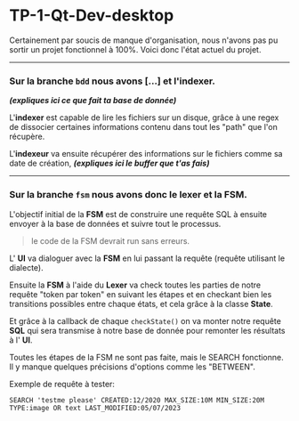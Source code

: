 # TP-1-Qt-Dev-desktop

Certainement par soucis de manque d'organisation, nous n'avons pas pu sortir un projet fonctionnel à 100%. Voici donc l'état actuel du projet.

----
### Sur la branche `bdd` nous avons [...] et l'indexer.

***(expliques ici ce que fait ta base de donnée)***

L'**indexer** est capable de lire les fichiers sur un disque, grâce à une regex de dissocier certaines informations contenu dans tout les "path" que l'on récupère.

L'**indexeur** va ensuite récupérer des informations sur le fichiers comme sa date de création, ***(expliques ici le buffer que t'as fais)***

----
### Sur la branche `fsm` nous avons donc le **lexer** et la **FSM**.
L'objectif initial de la **FSM** est de construire une requête SQL à ensuite envoyer à la base de données et suivre tout le processus. 

> le code de la FSM devrait run sans erreurs.

L' **UI** va dialoguer avec la **FSM** en lui passant la requête (requête utilisant le dialecte). 

Ensuite la **FSM** à l'aide du **Lexer** va check toutes les parties de notre requête "token par token" en suivant les étapes et en checkant bien les transitions possibles entre chaque états, et cela grâce à la classe **State**.

Et grâce à la callback de chaque `checkState()` on va monter notre requête **SQL** qui sera transmise à notre base de donnée pour remonter les résultats à l' **UI**.

Toutes les étapes de la FSM ne sont pas faite, mais le SEARCH fonctionne. Il y manque quelques précisions d'options comme les "BETWEEN".

Exemple de requête à tester:
```
SEARCH 'testme please' CREATED:12/2020 MAX_SIZE:10M MIN_SIZE:20M TYPE:image OR text LAST_MODIFIED:05/07/2023
```

